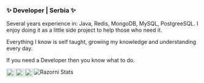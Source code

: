 ### ✨ Developer | Serbia ✨

Several years experience in: Java, Redis, MongoDB, MySQL, PostgreeSQL. I enjoy doing it as a little side project to help those who need it.

Everything I know is self taught, growing my knowledge and understanding every day.

If you need a Developer then you know what to do.

<img align="center" src="https://github-readme-stats.anuraghazra1.vercel.app/api?username=razorni&show_icons=true&include_all_commits=true&theme=vision-friendly-dark&count_private=true" alt="Razorni Stats" />

<a href="https://twitter.com/mvnRazorni">
  <img align="left" alt="Twitter" width="21px" src="https://raw.githubusercontent.com/anuraghazra/anuraghazra/master/assets/twitter.svg" />
</a>

<a href="https://telegram.me/razorni">
  <img align="left" alt="Telegram" width="21px" src="https://upload.wikimedia.org/wikipedia/commons/thumb/8/82/Telegram_logo.svg/600px-Telegram_logo.svg.png" />
</a>

<a href="https://telegram.me/razorni">
  <img align="left" alt="Telegram" width="21px" src="https://cdn.iconscout.com/icon/free/png-512/discord-3-569463.png" />
</a>

